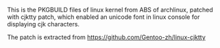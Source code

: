 This is the PKGBUILD files of linux kernel from ABS of archlinux,
patched with cjktty patch, which enabled an unicode font in linux console for displaying
cjk characters.

The patch is extracted from https://github.com/Gentoo-zh/linux-cjktty
